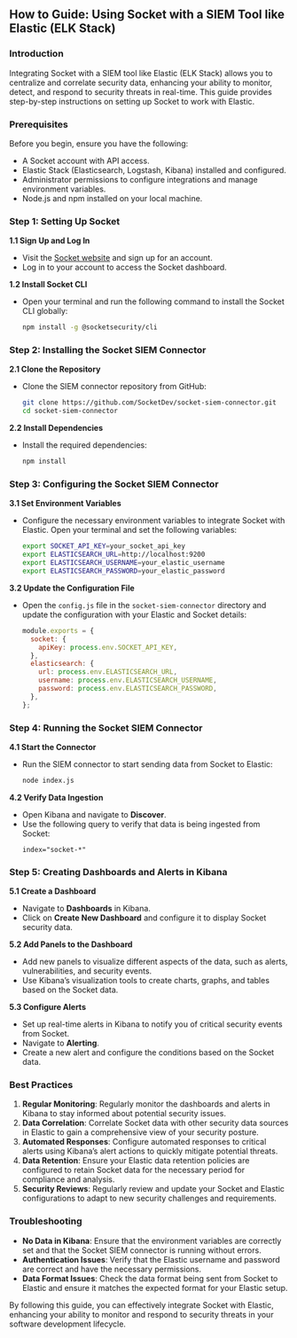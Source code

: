 ## How to Guide: Using Socket with a SIEM Tool like Elastic (ELK Stack)

### Introduction

Integrating Socket with a SIEM tool like Elastic (ELK Stack) allows you to centralize and correlate security data, enhancing your ability to monitor, detect, and respond to security threats in real-time. This guide provides step-by-step instructions on setting up Socket to work with Elastic.

### Prerequisites

Before you begin, ensure you have the following:
- A Socket account with API access.
- Elastic Stack (Elasticsearch, Logstash, Kibana) installed and configured.
- Administrator permissions to configure integrations and manage environment variables.
- Node.js and npm installed on your local machine.

### Step 1: Setting Up Socket

**1.1 Sign Up and Log In**
- Visit the [Socket website](https://docs.socket.dev/docs/getting-started) and sign up for an account.
- Log in to your account to access the Socket dashboard.

**1.2 Install Socket CLI**
- Open your terminal and run the following command to install the Socket CLI globally:
  ```bash
  npm install -g @socketsecurity/cli
  ```

### Step 2: Installing the Socket SIEM Connector

**2.1 Clone the Repository**
- Clone the SIEM connector repository from GitHub:
  ```bash
  git clone https://github.com/SocketDev/socket-siem-connector.git
  cd socket-siem-connector
  ```

**2.2 Install Dependencies**
- Install the required dependencies:
  ```bash
  npm install
  ```

### Step 3: Configuring the Socket SIEM Connector

**3.1 Set Environment Variables**
- Configure the necessary environment variables to integrate Socket with Elastic. Open your terminal and set the following variables:
  ```bash
  export SOCKET_API_KEY=your_socket_api_key
  export ELASTICSEARCH_URL=http://localhost:9200
  export ELASTICSEARCH_USERNAME=your_elastic_username
  export ELASTICSEARCH_PASSWORD=your_elastic_password
  ```

**3.2 Update the Configuration File**
- Open the `config.js` file in the `socket-siem-connector` directory and update the configuration with your Elastic and Socket details:
  ```javascript
  module.exports = {
    socket: {
      apiKey: process.env.SOCKET_API_KEY,
    },
    elasticsearch: {
      url: process.env.ELASTICSEARCH_URL,
      username: process.env.ELASTICSEARCH_USERNAME,
      password: process.env.ELASTICSEARCH_PASSWORD,
    },
  };
  ```

### Step 4: Running the Socket SIEM Connector

**4.1 Start the Connector**
- Run the SIEM connector to start sending data from Socket to Elastic:
  ```bash
  node index.js
  ```

**4.2 Verify Data Ingestion**
- Open Kibana and navigate to **Discover**.
- Use the following query to verify that data is being ingested from Socket:
  ```kql
  index="socket-*"
  ```

### Step 5: Creating Dashboards and Alerts in Kibana

**5.1 Create a Dashboard**
- Navigate to **Dashboards** in Kibana.
- Click on **Create New Dashboard** and configure it to display Socket security data.

**5.2 Add Panels to the Dashboard**
- Add new panels to visualize different aspects of the data, such as alerts, vulnerabilities, and security events.
- Use Kibana’s visualization tools to create charts, graphs, and tables based on the Socket data.

**5.3 Configure Alerts**
- Set up real-time alerts in Kibana to notify you of critical security events from Socket.
- Navigate to **Alerting**.
- Create a new alert and configure the conditions based on the Socket data.

### Best Practices

1. **Regular Monitoring**: Regularly monitor the dashboards and alerts in Kibana to stay informed about potential security issues.
2. **Data Correlation**: Correlate Socket data with other security data sources in Elastic to gain a comprehensive view of your security posture.
3. **Automated Responses**: Configure automated responses to critical alerts using Kibana’s alert actions to quickly mitigate potential threats.
4. **Data Retention**: Ensure your Elastic data retention policies are configured to retain Socket data for the necessary period for compliance and analysis.
5. **Security Reviews**: Regularly review and update your Socket and Elastic configurations to adapt to new security challenges and requirements.

### Troubleshooting

- **No Data in Kibana**: Ensure that the environment variables are correctly set and that the Socket SIEM connector is running without errors.
- **Authentication Issues**: Verify that the Elastic username and password are correct and have the necessary permissions.
- **Data Format Issues**: Check the data format being sent from Socket to Elastic and ensure it matches the expected format for your Elastic setup.

By following this guide, you can effectively integrate Socket with Elastic, enhancing your ability to monitor and respond to security threats in your software development lifecycle.
